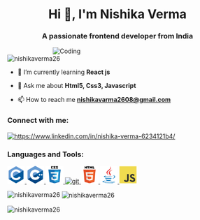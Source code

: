 <h1 align="center">Hi 👋, I'm Nishika Verma</h1>
<h3 align="center">A passionate frontend developer from India</h3>
<img align="right" alt="Coding" width="400"src="![new-game-ahagon-umiko-programming](https://user-images.githubusercontent.com/125440375/219615551-ac3851c9-876a-4ec8-b45f-24cb4c3f83a2.gif)">
<p align="left"> <img src="https://komarev.com/ghpvc/?username=nishikaverma26&label=Profile%20views&color=0e75b6&style=flat" alt="nishikaverma26" /> </p>

- 🌱 I’m currently learning **React js**

- 💬 Ask me about **Html5, Css3, Javascript**

- 📫 How to reach me **nishikavarma2608@gmail.com**

<h3 align="left">Connect with me:</h3>
<p align="left">
<a href="https://linkedin.com/in/https://www.linkedin.com/in/nishika-verma-6234121b4/" target="blank"><img align="center" src="https://raw.githubusercontent.com/rahuldkjain/github-profile-readme-generator/master/src/images/icons/Social/linked-in-alt.svg" alt="https://www.linkedin.com/in/nishika-verma-6234121b4/" height="30" width="40" /></a>
</p>

<h3 align="left">Languages and Tools:</h3>
<p align="left"> <a href="https://www.cprogramming.com/" target="_blank" rel="noreferrer"> <img src="https://raw.githubusercontent.com/devicons/devicon/master/icons/c/c-original.svg" alt="c" width="40" height="40"/> </a> <a href="https://www.w3schools.com/cpp/" target="_blank" rel="noreferrer"> <img src="https://raw.githubusercontent.com/devicons/devicon/master/icons/cplusplus/cplusplus-original.svg" alt="cplusplus" width="40" height="40"/> </a> <a href="https://www.w3schools.com/css/" target="_blank" rel="noreferrer"> <img src="https://raw.githubusercontent.com/devicons/devicon/master/icons/css3/css3-original-wordmark.svg" alt="css3" width="40" height="40"/> </a> <a href="https://git-scm.com/" target="_blank" rel="noreferrer"> <img src="https://www.vectorlogo.zone/logos/git-scm/git-scm-icon.svg" alt="git" width="40" height="40"/> </a> <a href="https://www.w3.org/html/" target="_blank" rel="noreferrer"> <img src="https://raw.githubusercontent.com/devicons/devicon/master/icons/html5/html5-original-wordmark.svg" alt="html5" width="40" height="40"/> </a> <a href="https://www.java.com" target="_blank" rel="noreferrer"> <img src="https://raw.githubusercontent.com/devicons/devicon/master/icons/java/java-original.svg" alt="java" width="40" height="40"/> </a> <a href="https://developer.mozilla.org/en-US/docs/Web/JavaScript" target="_blank" rel="noreferrer"> <img src="https://raw.githubusercontent.com/devicons/devicon/master/icons/javascript/javascript-original.svg" alt="javascript" width="40" height="40"/> </a> </p>

<p><img align="left" src="https://github-readme-stats.vercel.app/api/top-langs?username=nishikaverma26&show_icons=true&locale=en&layout=compact" alt="nishikaverma26" /></p>

<p>&nbsp;<img align="center" src="https://github-readme-stats.vercel.app/api?username=nishikaverma26&show_icons=true&locale=en" alt="nishikaverma26" /></p>

<p><img align="center" src="https://github-readme-streak-stats.herokuapp.com/?user=nishikaverma26&" alt="nishikaverma26" /></p>
